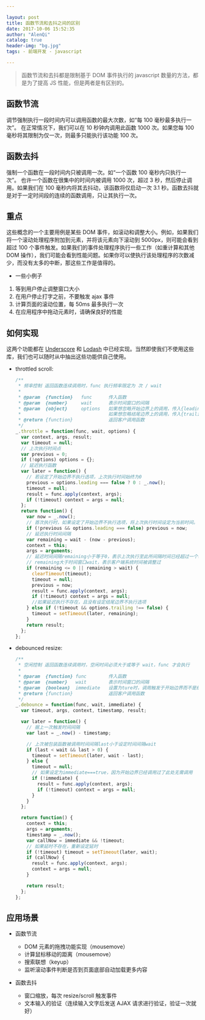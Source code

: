```yaml
---

layout: post
title: 函数节流和去抖之间的区别
date: 2017-10-06 15:52:35
author: "AlenQi"
catalog: true
header-img: "bg.jpg"
tags: - 前端开发 - javascript

---
```


> 函数节流和去抖都是限制基于 DOM 事件执行的 javascript 数量的方法，都是为了提高 JS 性能，但是两者是有区别的。

## 函数节流

调节强制执行一段时间内可以调用函数的最大次数，如“每 100 毫秒最多执行一次”。
在正常情况下，我们可以在 10 秒钟内调用此函数 1000 次。如果您每 100 毫秒将其限制为仅一次，则最多只能执行该功能 100 次。

## 函数去抖

强制一个函数在一段时间内只被调用一次。如“一个函数 100 毫秒内只执行一次”。
也许一个函数在很集中的时间内被调用 1000 次，超过 3 秒，然后停止调用。如果我们在 100 毫秒内将其去抖动，该函数将仅启动一次 3.1 秒。函数去抖就是对于一定时间段的连续的函数调用，只让其执行一次。

## 重点

这些概念的一个主要用例是某些 DOM 事件，如滚动和调整大小。例如，如果我们将一个滚动处理程序附加到元素，并将该元素向下滚动到 5000px，则可能会看到超过 100 个事件触发。如果我们的事件处理程序执行一些工作（如重计算和其他 DOM 操作），我们可能会看到性能问题。如果你可以使执行该处理程序的次数减少，而没有太多的中断，那这些工作是值得的。

- 一些小例子

1.  等到用户停止调整窗口大小
2.  在用户停止打字之前，不要触发 ajax 事件
3.  计算页面的滚动位置，每 50ms 最多执行一次
4.  在应用程序中拖动元素时，请确保良好的性能

## 如何实现

这两个功能都在 [Underscore](http://underscorejs.org/) 和 [Lodash](https://lodash.com/) 中已经实现。当然即使我们不使用这些库，我们也可以随时从中抽出这些功能供自己使用。

- throttled scroll:

  ```javascript
  /**
   * 频率控制 返回函数连续调用时，func 执行频率限定为 次 / wait
   *
   * @param  {function}   func      传入函数
   * @param  {number}     wait      表示时间窗口的间隔
   * @param  {object}     options   如果想忽略开始边界上的调用，传入{leading: false}。
   *                                如果想忽略结尾边界上的调用，传入{trailing: false}
   * @return {function}             返回客户调用函数
   */
  _.throttle = function(func, wait, options) {
    var context, args, result;
    var timeout = null;
    // 上次执行时间点
    var previous = 0;
    if (!options) options = {};
    // 延迟执行函数
    var later = function() {
      // 若设定了开始边界不执行选项，上次执行时间始终为0
      previous = options.leading === false ? 0 : _.now();
      timeout = null;
      result = func.apply(context, args);
      if (!timeout) context = args = null;
    };
    return function() {
      var now = _.now();
      // 首次执行时，如果设定了开始边界不执行选项，将上次执行时间设定为当前时间。
      if (!previous && options.leading === false) previous = now;
      // 延迟执行时间间隔
      var remaining = wait - (now - previous);
      context = this;
      args = arguments;
      // 延迟时间间隔remaining小于等于0，表示上次执行至此所间隔时间已经超过一个时间窗口
      // remaining大于时间窗口wait，表示客户端系统时间被调整过
      if (remaining <= 0 || remaining > wait) {
        clearTimeout(timeout);
        timeout = null;
        previous = now;
        result = func.apply(context, args);
        if (!timeout) context = args = null;
        //如果延迟执行不存在，且没有设定结尾边界不执行选项
      } else if (!timeout && options.trailing !== false) {
        timeout = setTimeout(later, remaining);
      }
      return result;
    };
  };
  ```

- debounced resize:

  ```javascript
  /**
   * 空闲控制 返回函数连续调用时，空闲时间必须大于或等于 wait，func 才会执行
   *
   * @param  {function} func        传入函数
   * @param  {number}   wait        表示时间窗口的间隔
   * @param  {boolean}  immediate   设置为ture时，调用触发于开始边界而不是结束边界
   * @return {function}             返回客户调用函数
   */
  _.debounce = function(func, wait, immediate) {
    var timeout, args, context, timestamp, result;

    var later = function() {
      // 据上一次触发时间间隔
      var last = _.now() - timestamp;

      // 上次被包装函数被调用时间间隔last小于设定时间间隔wait
      if (last < wait && last > 0) {
        timeout = setTimeout(later, wait - last);
      } else {
        timeout = null;
        // 如果设定为immediate===true，因为开始边界已经调用过了此处无需调用
        if (!immediate) {
          result = func.apply(context, args);
          if (!timeout) context = args = null;
        }
      }
    };

    return function() {
      context = this;
      args = arguments;
      timestamp = _.now();
      var callNow = immediate && !timeout;
      // 如果延时不存在，重新设定延时
      if (!timeout) timeout = setTimeout(later, wait);
      if (callNow) {
        result = func.apply(context, args);
        context = args = null;
      }

      return result;
    };
  };
  ```

## 应用场景

- 函数节流

  - DOM 元素的拖拽功能实现（mousemove）
  - 计算鼠标移动的距离（mousemove）
  - 搜索联想（keyup）
  - 监听滚动事件判断是否到页面底部自动加载更多内容

- 函数去抖
  - 窗口缩放，每次 resize/scroll 触发事件
  - 文本输入的验证（连续输入文字后发送 AJAX 请求进行验证，验证一次就好）
